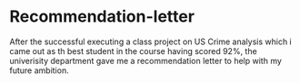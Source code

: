 # Recommendation-letter
After the successful executing a class project on US Crime analysis which i came out as th best student in the course having scored 92%,
the univerisity department gave me a recommendation letter to help with my future ambition. 
